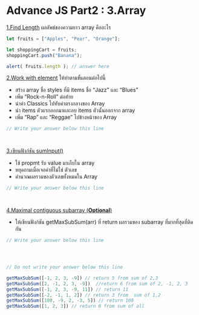 # Advance JS Part2 : 3.Array

[1.Find Length](https://docs.google.com/presentation/d/1jrkOP7nCQZN1H0v-77ohHYCdEs7wffdhtf7gQMfSfkw/edit#slide=id.g700e0f97b6_2_820) ผลลัพธ์ของความยาว array คืออะไร

```js
let fruits = ["Apples", "Pear", "Orange"];

let shoppingCart = fruits;
shoppingCart.push("Banana");

alert( fruits.length ); // answer here
```

[2.Work with element](https://docs.google.com/presentation/d/1jrkOP7nCQZN1H0v-77ohHYCdEs7wffdhtf7gQMfSfkw/edit#slide=id.g700e0f97b6_2_829) ให้ทำตามขั้นตอนต่อไปนี้  
- สร้าง array ชื่อ styles ที่มี items ชื่อ “Jazz” และ “Blues”
- เพิ่ม “Rock-n-Roll” ต่อท้าย
- นำค่า Classics ไปทับค่าตรงกลางของ Array
- นำ items ตัวแรกออกมาและลบ items ตัวนั้นออกจาก array
- เพิ่ม “Rap” และ “Reggae” ไปข้างหน้าของ Array



```js
// Write your answer below this line 




```

[3.เขียนฟังก์ชัน sumInput()](https://docs.google.com/presentation/d/1jrkOP7nCQZN1H0v-77ohHYCdEs7wffdhtf7gQMfSfkw/edit#slide=id.g700e0f97b6_2_845)  
- ใช้ propmt รับ value มาเก็บใน array
- หยุดถามเมื่อเจอค่าที่ไม่ใช่ ตัวเลข
- คำนวณผลรวมของตัวเลขทั้งหมดใน Array

```js
// Write your answer below this line 




```

[4.Maximal contiguous subarray (**Optional**)](https://docs.google.com/presentation/d/1jrkOP7nCQZN1H0v-77ohHYCdEs7wffdhtf7gQMfSfkw/edit#slide=id.g700e0f97b6_2_853)  
- ให้เขียนฟังก์ชัน getMaxSubSum(arr) ที่ return ผลรวมของ subarray ที่มากที่สุดที่ติดกัน

```js
// Write your answer below this line 




// Do not write your answer below this line 

getMaxSubSum([-1, 2, 3, -9]) // return 5 from sum of 2,3
getMaxSubSum([2, -1, 2, 3, -9])  //return 6 from sum of 2, -1, 2, 3
getMaxSubSum([-1, 2, 3, -9, 11]) // return 11
getMaxSubSum([-2, -1, 1, 2]) // return 3 from  sum of 1,2
getMaxSubSum([100, -9, 2, -3, 5]) // return 100
getMaxSubSum([1, 2, 3]) // return 6 from sum of all
```